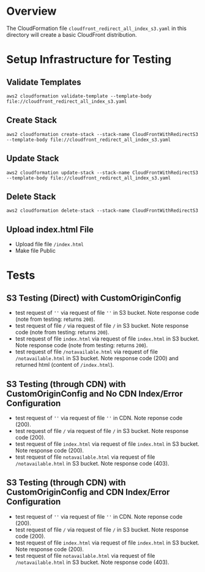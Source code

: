 # Overview

The CloudFormation file `cloudfront_redirect_all_index_s3.yaml` in this directory will create a basic CloudFront distribution.

# Setup Infrastructure for Testing

## Validate Templates

`aws2 cloudformation validate-template --template-body file://cloudfront_redirect_all_index_s3.yaml`

## Create Stack

`aws2 cloudformation create-stack --stack-name CloudFrontWithRedirectS3 --template-body file://cloudfront_redirect_all_index_s3.yaml`

## Update Stack

`aws2 cloudformation update-stack --stack-name CloudFrontWithRedirectS3 --template-body file://cloudfront_redirect_all_index_s3.yaml`

## Delete Stack

`aws2 cloudformation delete-stack --stack-name CloudFrontWithRedirectS3`

## Upload index.html File

- Upload file file `/index.html`
- Make file Public

# Tests

## S3 Testing (Direct) with CustomOriginConfig

- test request of `''` via request of file `''` in S3 bucket. Note response code (note from testing: returns `200`).
- test request of file `/` via request of file `/` in S3 bucket. Note response code (note from testing: returns `200`).
- test request of file `index.html` via request of file `index.html` in S3 bucket. Note response code (note from testing: returns `200`).
- test request of file `/notavailable.html` via request of file `/notavailable.html` in S3 bucket. Note response code (200) and returned html (content of `/index.html`).

## S3 Testing (through CDN) with  CustomOriginConfig and No CDN Index/Error Configuration

- test request of `''` via request of file `''` in CDN. Note reponse code (200).
- test request of file `/` via request of file `/` in S3 bucket. Note response code (200).
- test request of file `index.html` via request of file `index.html` in S3 bucket. Note response code (200).
- test request of file `notavailable.html` via request of file `/notavailable.html` in S3 bucket. Note response code (403).

## S3 Testing (through CDN) with  CustomOriginConfig and CDN Index/Error Configuration

- test request of `''` via request of file `''` in CDN. Note reponse code (200).
- test request of file `/` via request of file `/` in S3 bucket. Note response code (200).
- test request of file `index.html` via request of file `index.html` in S3 bucket. Note response code (200).
- test request of file `notavailable.html` via request of file `/notavailable.html` in S3 bucket. Note response code (403).
